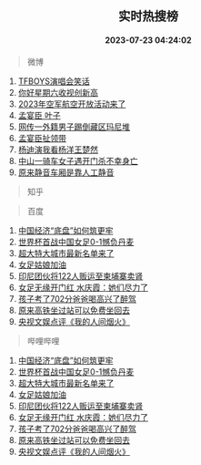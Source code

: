 <div align="center"><h2>实时热搜榜</h2><h4>2023-07-23 04:24:02</h4></div>

> 微博  

1. [TFBOYS演唱会笑话](https://s.weibo.com/weibo?q=%23TFBOYS%E6%BC%94%E5%94%B1%E4%BC%9A%E7%AC%91%E8%AF%9D%23&t=31&band_rank=1&Refer=top)<br />
2. [你好星期六收视创新高](https://s.weibo.com/weibo?q=%23%E4%BD%A0%E5%A5%BD%E6%98%9F%E6%9C%9F%E5%85%AD%E6%94%B6%E8%A7%86%E5%88%9B%E6%96%B0%E9%AB%98%23&t=31&band_rank=2&Refer=top)<br />
3. [2023年空军航空开放活动来了](https://s.weibo.com/weibo?q=%232023%E5%B9%B4%E7%A9%BA%E5%86%9B%E8%88%AA%E7%A9%BA%E5%BC%80%E6%94%BE%E6%B4%BB%E5%8A%A8%E6%9D%A5%E4%BA%86%23&t=31&band_rank=3&Refer=top)<br />
4. [孟宴臣 叶子](https://s.weibo.com/weibo?q=%E5%AD%9F%E5%AE%B4%E8%87%A3%20%E5%8F%B6%E5%AD%90&t=31&band_rank=4&Refer=top)<br />
5. [网传一外籍男子踢倒藏区玛尼堆](https://s.weibo.com/weibo?q=%23%E7%BD%91%E4%BC%A0%E4%B8%80%E5%A4%96%E7%B1%8D%E7%94%B7%E5%AD%90%E8%B8%A2%E5%80%92%E8%97%8F%E5%8C%BA%E7%8E%9B%E5%B0%BC%E5%A0%86%23&t=31&band_rank=5&Refer=top)<br />
6. [孟宴臣扯领带](https://s.weibo.com/weibo?q=%23%E5%AD%9F%E5%AE%B4%E8%87%A3%E6%89%AF%E9%A2%86%E5%B8%A6%23&t=31&band_rank=6&Refer=top)<br />
7. [杨迪演我看杨洋王楚然](https://s.weibo.com/weibo?q=%23%E6%9D%A8%E8%BF%AA%E6%BC%94%E6%88%91%E7%9C%8B%E6%9D%A8%E6%B4%8B%E7%8E%8B%E6%A5%9A%E7%84%B6%23&t=31&band_rank=7&Refer=top)<br />
8. [中山一骑车女子遇开门杀不幸身亡](https://s.weibo.com/weibo?q=%23%E4%B8%AD%E5%B1%B1%E4%B8%80%E9%AA%91%E8%BD%A6%E5%A5%B3%E5%AD%90%E9%81%87%E5%BC%80%E9%97%A8%E6%9D%80%E4%B8%8D%E5%B9%B8%E8%BA%AB%E4%BA%A1%23&t=31&band_rank=8&Refer=top)<br />
9. [原来静音车厢是靠人工静音](https://s.weibo.com/weibo?q=%23%E5%8E%9F%E6%9D%A5%E9%9D%99%E9%9F%B3%E8%BD%A6%E5%8E%A2%E6%98%AF%E9%9D%A0%E4%BA%BA%E5%B7%A5%E9%9D%99%E9%9F%B3%23&t=31&band_rank=9&Refer=top)<br />

> 知乎  


> 百度  

1. [中国经济“底盘”如何筑更牢](https://www.baidu.com/s?wd=%E4%B8%AD%E5%9B%BD%E7%BB%8F%E6%B5%8E%E2%80%9C%E5%BA%95%E7%9B%98%E2%80%9D%E5%A6%82%E4%BD%95%E7%AD%91%E6%9B%B4%E7%89%A2&sa=fyb_news&rsv_dl=fyb_news)<br />
2. [世界杯首战中国女足0-1憾负丹麦](https://www.baidu.com/s?wd=%E4%B8%96%E7%95%8C%E6%9D%AF%E9%A6%96%E6%88%98%E4%B8%AD%E5%9B%BD%E5%A5%B3%E8%B6%B30-1%E6%86%BE%E8%B4%9F%E4%B8%B9%E9%BA%A6&sa=fyb_news&rsv_dl=fyb_news)<br />
3. [超大特大城市最新名单来了](https://www.baidu.com/s?wd=%E8%B6%85%E5%A4%A7%E7%89%B9%E5%A4%A7%E5%9F%8E%E5%B8%82%E6%9C%80%E6%96%B0%E5%90%8D%E5%8D%95%E6%9D%A5%E4%BA%86&sa=fyb_news&rsv_dl=fyb_news)<br />
4. [女足姑娘加油](https://www.baidu.com/s?wd=%E5%A5%B3%E8%B6%B3%E5%A7%91%E5%A8%98%E5%8A%A0%E6%B2%B9&sa=fyb_news&rsv_dl=fyb_news)<br />
5. [印尼团伙将122人贩运至柬埔寨卖肾](https://www.baidu.com/s?wd=%E5%8D%B0%E5%B0%BC%E5%9B%A2%E4%BC%99%E5%B0%86122%E4%BA%BA%E8%B4%A9%E8%BF%90%E8%87%B3%E6%9F%AC%E5%9F%94%E5%AF%A8%E5%8D%96%E8%82%BE&sa=fyb_news&rsv_dl=fyb_news)<br />
6. [女足无缘开门红 水庆霞：她们尽力了](https://www.baidu.com/s?wd=%E5%A5%B3%E8%B6%B3%E6%97%A0%E7%BC%98%E5%BC%80%E9%97%A8%E7%BA%A2+%E6%B0%B4%E5%BA%86%E9%9C%9E%EF%BC%9A%E5%A5%B9%E4%BB%AC%E5%B0%BD%E5%8A%9B%E4%BA%86&sa=fyb_news&rsv_dl=fyb_news)<br />
7. [孩子考了702分爸爸喝高兴了醉驾](https://www.baidu.com/s?wd=%E5%AD%A9%E5%AD%90%E8%80%83%E4%BA%86702%E5%88%86%E7%88%B8%E7%88%B8%E5%96%9D%E9%AB%98%E5%85%B4%E4%BA%86%E9%86%89%E9%A9%BE&sa=fyb_news&rsv_dl=fyb_news)<br />
8. [原来高铁坐过站可以免费坐回去](https://www.baidu.com/s?wd=%E5%8E%9F%E6%9D%A5%E9%AB%98%E9%93%81%E5%9D%90%E8%BF%87%E7%AB%99%E5%8F%AF%E4%BB%A5%E5%85%8D%E8%B4%B9%E5%9D%90%E5%9B%9E%E5%8E%BB&sa=fyb_news&rsv_dl=fyb_news)<br />
9. [央视文娱点评《我的人间烟火》](https://www.baidu.com/s?wd=%E5%A4%AE%E8%A7%86%E6%96%87%E5%A8%B1%E7%82%B9%E8%AF%84%E3%80%8A%E6%88%91%E7%9A%84%E4%BA%BA%E9%97%B4%E7%83%9F%E7%81%AB%E3%80%8B&sa=fyb_news&rsv_dl=fyb_news)<br />

> 哔哩哔哩  

1. [中国经济“底盘”如何筑更牢](https://www.baidu.com/s?wd=%E4%B8%AD%E5%9B%BD%E7%BB%8F%E6%B5%8E%E2%80%9C%E5%BA%95%E7%9B%98%E2%80%9D%E5%A6%82%E4%BD%95%E7%AD%91%E6%9B%B4%E7%89%A2&sa=fyb_news&rsv_dl=fyb_news)<br />
2. [世界杯首战中国女足0-1憾负丹麦](https://www.baidu.com/s?wd=%E4%B8%96%E7%95%8C%E6%9D%AF%E9%A6%96%E6%88%98%E4%B8%AD%E5%9B%BD%E5%A5%B3%E8%B6%B30-1%E6%86%BE%E8%B4%9F%E4%B8%B9%E9%BA%A6&sa=fyb_news&rsv_dl=fyb_news)<br />
3. [超大特大城市最新名单来了](https://www.baidu.com/s?wd=%E8%B6%85%E5%A4%A7%E7%89%B9%E5%A4%A7%E5%9F%8E%E5%B8%82%E6%9C%80%E6%96%B0%E5%90%8D%E5%8D%95%E6%9D%A5%E4%BA%86&sa=fyb_news&rsv_dl=fyb_news)<br />
4. [女足姑娘加油](https://www.baidu.com/s?wd=%E5%A5%B3%E8%B6%B3%E5%A7%91%E5%A8%98%E5%8A%A0%E6%B2%B9&sa=fyb_news&rsv_dl=fyb_news)<br />
5. [印尼团伙将122人贩运至柬埔寨卖肾](https://www.baidu.com/s?wd=%E5%8D%B0%E5%B0%BC%E5%9B%A2%E4%BC%99%E5%B0%86122%E4%BA%BA%E8%B4%A9%E8%BF%90%E8%87%B3%E6%9F%AC%E5%9F%94%E5%AF%A8%E5%8D%96%E8%82%BE&sa=fyb_news&rsv_dl=fyb_news)<br />
6. [女足无缘开门红 水庆霞：她们尽力了](https://www.baidu.com/s?wd=%E5%A5%B3%E8%B6%B3%E6%97%A0%E7%BC%98%E5%BC%80%E9%97%A8%E7%BA%A2+%E6%B0%B4%E5%BA%86%E9%9C%9E%EF%BC%9A%E5%A5%B9%E4%BB%AC%E5%B0%BD%E5%8A%9B%E4%BA%86&sa=fyb_news&rsv_dl=fyb_news)<br />
7. [孩子考了702分爸爸喝高兴了醉驾](https://www.baidu.com/s?wd=%E5%AD%A9%E5%AD%90%E8%80%83%E4%BA%86702%E5%88%86%E7%88%B8%E7%88%B8%E5%96%9D%E9%AB%98%E5%85%B4%E4%BA%86%E9%86%89%E9%A9%BE&sa=fyb_news&rsv_dl=fyb_news)<br />
8. [原来高铁坐过站可以免费坐回去](https://www.baidu.com/s?wd=%E5%8E%9F%E6%9D%A5%E9%AB%98%E9%93%81%E5%9D%90%E8%BF%87%E7%AB%99%E5%8F%AF%E4%BB%A5%E5%85%8D%E8%B4%B9%E5%9D%90%E5%9B%9E%E5%8E%BB&sa=fyb_news&rsv_dl=fyb_news)<br />
9. [央视文娱点评《我的人间烟火》](https://www.baidu.com/s?wd=%E5%A4%AE%E8%A7%86%E6%96%87%E5%A8%B1%E7%82%B9%E8%AF%84%E3%80%8A%E6%88%91%E7%9A%84%E4%BA%BA%E9%97%B4%E7%83%9F%E7%81%AB%E3%80%8B&sa=fyb_news&rsv_dl=fyb_news)<br />
